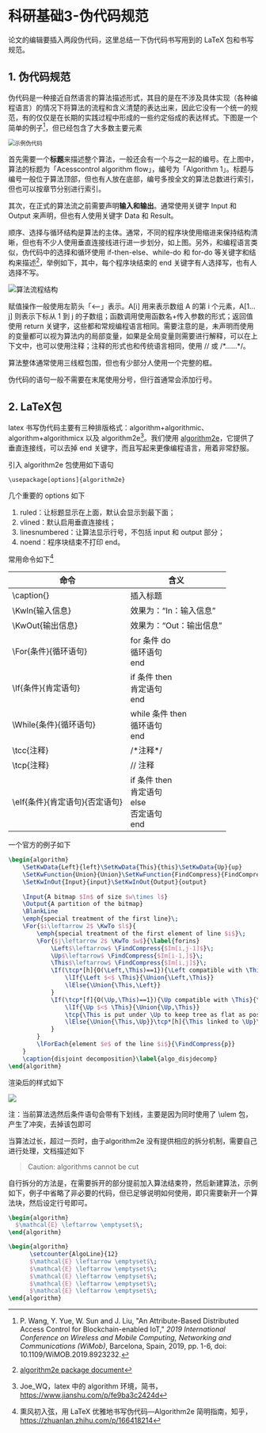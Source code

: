 # 科研基础3-伪代码规范


论文的编辑要插入两段伪代码，这里总结一下伪代码书写用到的 LaTeX 包和书写规范。

<!--more-->

## 1. 伪代码规范

伪代码是一种接近自然语言的算法描述形式，其目的是在不涉及具体实现（各种编程语言）的情况下将算法的流程和含义清楚的表达出来，因此它没有一个统一的规范，有的仅仅是在长期的实践过程中形成的一些约定俗成的表达样式。下图是一个简单的例子[^1]，但已经包含了大多数主要元素

[^1]:P. Wang, Y. Yue, W. Sun and J. Liu, "An Attribute-Based Distributed Access Control for Blockchain-enabled IoT," *2019 International Conference on Wireless and Mobile Computing, Networking and Communications (WiMob)*, Barcelona, Spain, 2019, pp. 1-6, doi: 10.1109/WiMOB.2019.8923232.

<img src="https://picped-1301226557.cos.ap-beijing.myqcloud.com/YJS_20210118_示例伪代码.png" alt="示例伪代码" style="zoom:80%;" />

首先需要一个**标题**来描述整个算法，一般还会有一个与之一起的编号。在上图中，算法的标题为「Acesscontrol algorithm flow」，编号为「Algorithm 1」。标题与编号一般位于算法顶部，但也有人放在底部，编号多按全文的算法总数进行索引，但也可以按章节分别进行索引。

其次，在正式的算法流之前需要声明**输入和输出**。通常使用关键字 Input 和 Output 来声明，但也有人使用关键字 Data 和 Result。

顺序、选择与循环结构是算法的主体。通常，不同的程序块使用缩进来保持结构清晰，但也有不少人使用垂直连接线进行进一步划分，如上图。另外，和编程语言类似，伪代码中的选择和循环使用 if-then-else、while-do 和 for-do 等关键字和结构来描述[^2]，举例如下，其中，每个程序块结束的 end 关键字有人选择写，也有人选择不写。

[^2]:[algorithm2e package document](http://mirrors.ctan.org/macros/latex/contrib/algorithm2e/doc/algorithm2e.pdf)

![算法流程结构](https://picped-1301226557.cos.ap-beijing.myqcloud.com/YJS_20210118_算法流程结构.png)

赋值操作一般使用左箭头「<—」表示。A[i] 用来表示数组 A 的第 i 个元素，A[1…j] 则表示下标从 1 到 j 的子数组；函数调用使用函数名+传入参数的形式；返回值使用 return 关键字，这些都和常规编程语言相同。需要注意的是，未声明而使用的变量都可以视为算法内的局部变量，如果是全局变量则需要进行解释，可以在上下文中，也可以使用注释；注释的形式也和传统语言相同，使用 // 或 /*……\*/。

算法整体通常使用三线框包围，但也有少部分人使用一个完整的框。

伪代码的语句一般不需要在末尾使用分号，但行首通常会添加行号。

## 2. LaTeX包

latex 书写伪代码主要有三种排版格式：algorithm+algorithmic、algorithm+algorithmicx 以及 algorithm2e[^3]。我们使用 [algorithm2e](https://www.ctan.org/pkg/algorithm2e)，它提供了垂直连接线，可以去掉 end 关键字，而且写起来更像编程语言，用着非常舒服。

[^3]:Joe_WQ，latex 中的 algorithm 环境，简书，https://www.jianshu.com/p/fe9ba3c2424d

引入 algorithm2e 包使用如下语句

```
\usepackage[options]{algorithm2e}
```

几个重要的 options 如下

1. ruled：让标题显示在上面，默认会显示到最下面；
2. vlined：默认启用垂直连接线；
3. linesnumbered：让算法显示行号，不包括 input 和 output 部分；
4. noend：程序块结束不打印 end。

常用命令如下[^4]

[^4]:熏风初入弦，用 LaTeX 优雅地书写伪代码—Algorithm2e 简明指南，知乎，https://zhuanlan.zhihu.com/p/166418214

| 命令                           | 含义                                                         |
| ------------------------------ | ------------------------------------------------------------ |
| \caption{}                     | 插入标题                                                     |
| \KwIn{输入信息}                | 效果为：“In：输入信息”                                       |
| \KwOut{输出信息}               | 效果为：“Out：输出信息”                                      |
| \For{条件}{循环语句}           | for 条件 do<br />    循环语句<br />end                       |
| \If{条件}{肯定语句}            | if 条件 then<br />    肯定语句<br />end                      |
| \While{条件}{循环语句}         | while 条件 then<br />    循环语句<br />end                   |
| \tcc{注释}                     | /*注释\*/                                                    |
| \tcp{注释}                     | // 注释                                                      |
| \eIf{条件}{肯定语句}{否定语句} | if 条件 then<br />    肯定语句<br />else<br />    否定语句<br />end |

一个官方的例子如下

```latex
\begin{algorithm}
	\SetKwData{Left}{left}\SetKwData{This}{this}\SetKwData{Up}{up}
	\SetKwFunction{Union}{Union}\SetKwFunction{FindCompress}{FindCompress}
	\SetKwInOut{Input}{input}\SetKwInOut{Output}{output}
	
	\Input{A bitmap $Im$ of size $w\times l$}
	\Output{A partition of the bitmap}
	\BlankLine
	\emph{special treatment of the first line}\;
	\For{$i\leftarrow 2$ \KwTo $l$}{
		\emph{special treatment of the first element of line $i$}\;
		\For{$j\leftarrow 2$ \KwTo $w$}{\label{forins}
			\Left$\leftarrow$ \FindCompress{$Im[i,j-1]$}\;
			\Up$\leftarrow$ \FindCompress{$Im[i-1,]$}\;
			\This$\leftarrow$ \FindCompress{$Im[i,j]$}\;
			\If(\tcp*[h]{O(\Left,\This)==1}){\Left compatible with \This}{\label{lt}
				\lIf{\Left $<$ \This}{\Union{\Left,\This}}
				\lElse{\Union{\This,\Left}}
			}
			\If(\tcp*[f]{O(\Up,\This)==1}){\Up compatible with \This}{\label{ut}
				\lIf{\Up $<$ \This}{\Union{\Up,\This}}
				\tcp{\This is put under \Up to keep tree as flat as possible}\label{cmt}
				\lElse{\Union{\This,\Up}}\tcp*[h]{\This linked to \Up}\label{lelse}
			}
		}
		\lForEach{element $e$ of the line $i$}{\FindCompress{p}}
	}
	\caption{disjoint decomposition}\label{algo_disjdecomp}
\end{algorithm}
```

渲染后的样式如下

![](https://picped-1301226557.cos.ap-beijing.myqcloud.com/YJS_20210118_示例伪代码2.png)

注：当前算法选然后条件语句会带有下划线，主要是因为同时使用了 \ulem 包，产生了冲突，去掉该包即可

当算法过长，超过一页时，由于algorithm2e 没有提供相应的拆分机制，需要自己进行处理，文档描述如下

> Caution: algorithms cannot be cut

自行拆分的方法是，在需要拆开的部分提前加入算法结束符，然后新建算法，示例如下，例子中省略了非必要的代码，但已足够说明如何使用，即只需要新开一个算法块，然后设定行号即可。

```latex
\begin{algorithm}
  $\mathcal{E} \leftarrow \emptyset$\;
\end{algorithm}

\begin{algorithm}
	  \setcounter{AlgoLine}{12}
      $\mathcal{E} \leftarrow \emptyset$\;
      $\mathcal{E} \leftarrow \emptyset$\;
      $\mathcal{E} \leftarrow \emptyset$\;
      $\mathcal{E} \leftarrow \emptyset$\;
      $\mathcal{E} \leftarrow \emptyset$\;     
\end{algorithm}
```


